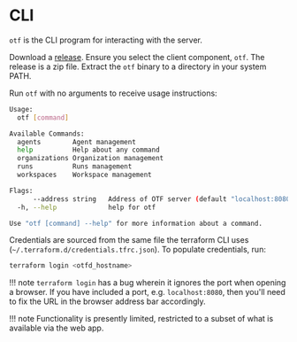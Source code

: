 # CLI

`otf` is the CLI program for interacting with the server.

Download a [release](https://github.com/leg100/otf/releases). Ensure you select the client component, `otf`. The release is a zip file. Extract the `otf` binary to a directory in your system PATH.

Run `otf` with no arguments to receive usage instructions:

```bash
Usage:
  otf [command]

Available Commands:
  agents        Agent management
  help          Help about any command
  organizations Organization management
  runs          Runs management
  workspaces    Workspace management

Flags:
      --address string   Address of OTF server (default "localhost:8080")
  -h, --help             help for otf

Use "otf [command] --help" for more information about a command.
```

Credentials are sourced from the same file the terraform CLI uses (`~/.terraform.d/credentials.tfrc.json`). To populate credentials, run:

```bash
terraform login <otfd_hostname>
```

!!! note
    `terraform login` has a bug wherein it ignores the port when opening a browser. If you have included a port, e.g. `localhost:8080`, then you'll need to fix the URL in the browser address bar accordingly.

!!! note
    Functionality is presently limited, restricted to a subset of what is available via the web app.
